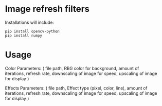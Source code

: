 # Image refresh filters

Installations will include: 

```console
pip install opencv-python
pip install numpy
```

# Usage 

Color Parameters: (
    file path,
    RBG color for background,
    amount of iterations,
    refresh rate,
    downscaling of image for speed,
    upscaling of image for display
    )

Effects Parameters: (
    file path,
    Effect type (pixel, color, line),
    amount of iterations,
    refresh rate,
    downscaling of image for speed,
    upscaling of image for display
    )

